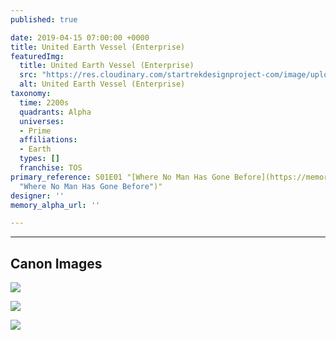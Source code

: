 ```yaml
---
published: true

date: 2019-04-15 07:00:00 +0000
title: United Earth Vessel (Enterprise)
featuredImg:
  title: United Earth Vessel (Enterprise)
  src: "https://res.cloudinary.com/startrekdesignproject-com/image/upload/v1555378586/UnitedEarthVessel.png"
  alt: United Earth Vessel (Enterprise)
taxonomy:
  time: 2200s
  quadrants: Alpha
  universes:
  - Prime
  affiliations:
  - Earth
  types: []
  franchise: TOS
primary_reference: S01E01 "[Where No Man Has Gone Before](https://memory-alpha.fandom.com/wiki/Where_No_Man_Has_Gone_Before
  "Where No Man Has Gone Before")"
designer: ''
memory_alpha_url: ''

---
```

___
## Canon Images

![](https://res.cloudinary.com/startrekdesignproject-com/image/upload/v1555378586/UnitedEarthVessel1.jpg)

![](https://res.cloudinary.com/startrekdesignproject-com/image/upload/v1555378586/UnitedEarthVessel2.jpg)

![](https://res.cloudinary.com/startrekdesignproject-com/image/upload/v1555378586/UnitedEarthVessel3.jpg)
